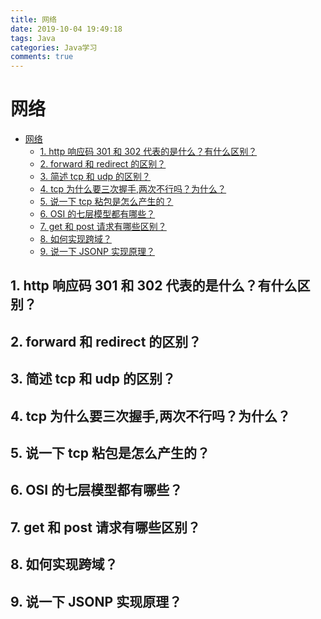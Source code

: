 ```yaml
---
title: 网络
date: 2019-10-04 19:49:18
tags: Java
categories: Java学习
comments: true
---
```

# 网络

<!-- TOC -->

- [网络](#网络)
    - [1. http 响应码 301 和 302 代表的是什么？有什么区别？](#1-http-响应码-301-和-302-代表的是什么有什么区别)
    - [2. forward 和 redirect 的区别？](#2-forward-和-redirect-的区别)
    - [3. 简述 tcp 和 udp 的区别？](#3-简述-tcp-和-udp-的区别)
    - [4. tcp 为什么要三次握手,两次不行吗？为什么？](#4-tcp-为什么要三次握手两次不行吗为什么)
    - [5. 说一下 tcp 粘包是怎么产生的？](#5-说一下-tcp-粘包是怎么产生的)
    - [6. OSI 的七层模型都有哪些？](#6-osi-的七层模型都有哪些)
    - [7. get 和 post 请求有哪些区别？](#7-get-和-post-请求有哪些区别)
    - [8. 如何实现跨域？](#8-如何实现跨域)
    - [9. 说一下 JSONP 实现原理？](#9-说一下-jsonp-实现原理)

<!-- /TOC -->

## 1. http 响应码 301 和 302 代表的是什么？有什么区别？

## 2. forward 和 redirect 的区别？

## 3. 简述 tcp 和 udp 的区别？

## 4. tcp 为什么要三次握手,两次不行吗？为什么？

## 5. 说一下 tcp 粘包是怎么产生的？

## 6. OSI 的七层模型都有哪些？

## 7. get 和 post 请求有哪些区别？

## 8. 如何实现跨域？

## 9. 说一下 JSONP 实现原理？
